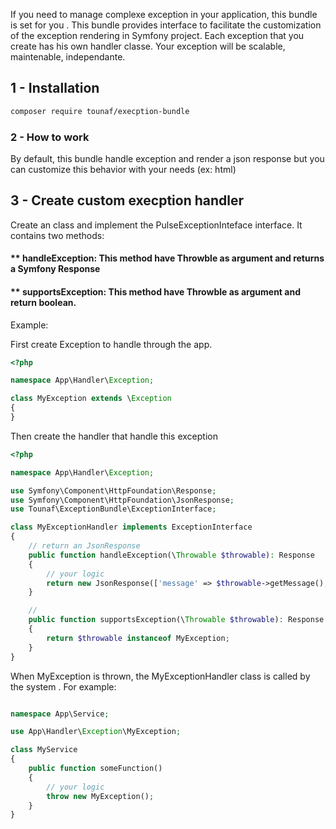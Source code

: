 If you need to manage complexe exception in your application, this bundle is set for you .
This bundle provides interface to facilitate the customization of the exception rendering in Symfony project.
Each exception that you create has his own handler classe. Your exception will be scalable, maintenable, independante.


## 1 - Installation 
```bash
composer require tounaf/execption-bundle
```

### 2 - How to work

By default, this bundle handle exception and render a json response but you can customize this behavior with your needs (ex: html)

## 3 - Create custom execption handler

Create an class and implement the PulseExceptionInteface interface. It contains two methods:

#### ** handleException: This method have Throwble as argument and returns a Symfony Response 
#### ** supportsException: This method have Throwble as argument and return boolean.

Example:

First create Exception to handle through the app.

```php
<?php

namespace App\Handler\Exception;

class MyException extends \Exception 
{
}

```
Then create the handler that handle this exception

```php
<?php

namespace App\Handler\Exception;

use Symfony\Component\HttpFoundation\Response;
use Symfony\Component\HttpFoundation\JsonResponse;
use Tounaf\ExceptionBundle\ExceptionInterface;

class MyExceptionHandler implements ExceptionInterface 
{
    // return an JsonResponse
    public function handleException(\Throwable $throwable): Response
    {
        // your logic
        return new JsonResponse(['message' => $throwable->getMessage(), 'code' => 12]);
    }

    // 
    public function supportsException(\Throwable $throwable): Response
    {
        return $throwable instanceof MyException;
    }
}

```

When MyException is thrown, the MyExceptionHandler class is called by the system .
For example:


```php

namespace App\Service;

use App\Handler\Exception\MyException;

class MyService
{
    public function someFunction()
    {
        // your logic
        throw new MyException();
    }
}

```